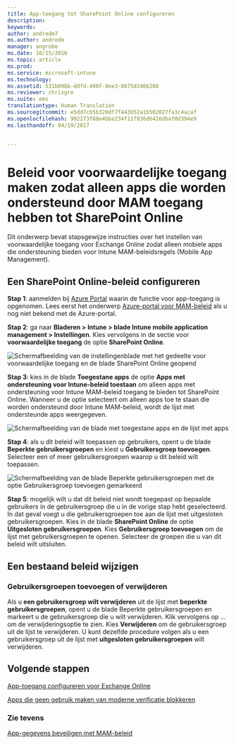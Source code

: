 ```yaml
---
title: App-toegang tot SharePoint Online configureren
description: 
keywords: 
author: andredm7
ms.author: andredm
manager: angrobe
ms.date: 10/15/2016
ms.topic: article
ms.prod: 
ms.service: microsoft-intune
ms.technology: 
ms.assetid: 531b09bb-ddfd-498f-8ee3-6675d2466208
ms.reviewer: chrisgre
ms.suite: ems
translationtype: Human Translation
ms.sourcegitcommit: e5dd7cb5b320df7f443b52a1b502027fa3c4acaf
ms.openlocfilehash: 992273f88e4bbe234f11f936d6416dbaf0d394e9
ms.lasthandoff: 04/19/2017


---
```


# <a name="create-a-sharepoint-online-conditional-access-policy-to-only-allow-apps-supported-by-mam"></a>Beleid voor voorwaardelijke toegang maken zodat alleen apps die worden ondersteund door MAM toegang hebben tot SharePoint Online
Dit onderwerp bevat stapsgewijze instructies over het instellen van voorwaardelijke toegang voor Exchange Online zodat alleen mobiele apps die ondersteuning bieden voor Intune MAM-beleidsregels (Mobile App Management).

## <a name="configure-a-sharepoint-online-policy"></a>Een SharePoint Online-beleid configureren
**Stap 1**: aanmelden bij [Azure Portal](https://portal.azure.com) waarin de functie voor app-toegang is opgenomen. Lees eerst het onderwerp [Azure-portal voor MAM-beleid](azure-portal-for-microsoft-intune-mam-policies.md) als u nog niet bekend met de Azure-portal.

**Stap 2**: ga naar **Bladeren > Intune > blade Intune mobile application management > Instellingen**. Kies vervolgens in de sectie voor **voorwaardelijke toegang** de optie **SharePoint Online**.

![Schermafbeelding van de instellingenblade met het gedeelte voor voorwaardelijke toegang en de blade SharePoint Online geopend](../media/mam-ca-settings-spo.png)

**Stap 3**: kies in de blade **Toegestane apps** de optie **Apps met ondersteuning voor Intune-beleid toestaan** om alleen apps met ondersteuning voor Intune MAM-beleid toegang te bieden tot SharePoint Online. Wanneer u de optie selecteert om alleen apps toe te staan die worden ondersteund door Intune MAM-beleid, wordt de lijst met ondersteunde apps weergegeven.

![Schermafbeelding van de blade met toegestane apps en de lijst met apps](../media/mam-ca-spo-allowed-apps.png)

**Stap 4**: als u dit beleid wilt toepassen op gebruikers, opent u de blade **Beperkte gebruikersgroepen** en kiest u **Gebruikersgroep toevoegen**. Selecteer een of meer gebruikersgroepen waarop u dit beleid wilt toepassen.

![Schermafbeelding van de blade Beperkte gebruikersgroepen met de optie Gebruikersgroep toevoegen gemarkeerd](../media/mam-ca-spo-restricted-groups.png)


**Stap 5**: mogelijk wilt u dat dit beleid niet wordt toegepast op bepaalde gebruikers in de gebruikersgroep die u in de vorige stap hebt geselecteerd. In dat geval voegt u die gebruikersgroepen toe aan de lijst met uitgesloten gebruikersgroepen. Kies in de blade **SharePoint Online** de optie **Uitgesloten gebruikersgroepen**. Kies **Gebruikersgroep toevoegen** om de lijst met gebruikersgroepen te openen. Selecteer de groepen die u van dit beleid wilt uitsluiten.  

## <a name="modifying-an-existing-policy"></a>Een bestaand beleid wijzigen
### <a name="adding-or-deleting-user-groups"></a>Gebruikersgroepen toevoegen of verwijderen
Als u **een gebruikersgroep wilt verwijderen** uit de lijst met **beperkte gebruikersgroepen**, opent u de blade Beperkte gebruikersgroepen en markeert u de gebruikersgroep die u wilt verwijderen. Klik vervolgens op ... om de verwijderingsoptie te zien. Kies **Verwijderen** om de gebruikersgroep uit de lijst te verwijderen. U kunt dezelfde procedure volgen als u een gebruikersgroep uit de lijst met **uitgesloten gebruikersgroepen** wilt verwijderen.


## <a name="next-steps"></a>Volgende stappen
[App-toegang configureren voor Exchange Online](mam-ca-for-exchange-online.md)

[Apps die geen gebruik maken van moderne verificatie blokkeren](block-apps-with-no-modern-authentication.md)

### <a name="see-also"></a>Zie tevens

[App-gegevens beveiligen met MAM-beleid](protect-app-data-using-mobile-app-management-policies-with-microsoft-intune.md)

